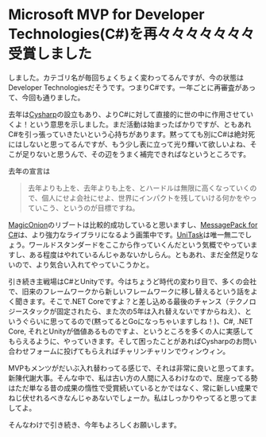 # Microsoft MVP for Developer Technologies(C#)を再々々々々々々々受賞しました

しました。カテゴリ名が毎回ちょくちょく変わってるんですが、今の状態はDeveloper Technologiesだそうです。つまりC#です。一年ごとに再審査があって、今回も通りました。

去年は[Cysharp](https://cysharp.co.jp/)の設立もあり、よりC#に対して直接的に世の中に作用させていくよ！という意思を示しました。まだ活動は始まったばかりですが、ともあれC#を引っ張っていきたいという心持ちがあります。黙ってても別にC#は絶対死にはしないと思ってるんですが、もう少し表に立って光り輝いて欲しいよね、そこが足りないと思うんで、その辺をうまく補完できればなというところです。

去年の宣言は

> 去年よりも上を、去年よりも上を、とハードルは無限に高くなっていくので、個人にせよ会社にせよ、世界にインパクトを残していける何かをやっていこう、というのが目標ですね。

[MagicOnion](https://github.com/Cysharp/MagicOnion/)のリブートは比較的成功していると思いますし、[MessagePack for C#](https://github.com/neuecc/MessagePack-CSharp)は、より強力なライブラリになるよう画策中です。[UniTask](https://github.com/Cysharp/UniTask)は唯一無二でしょう。ワールドスタンダードをここから作っていくんだという気概でやっていますし、ある程度はやれているんじゃあないかしらん。ともあれ、まだ全然足りないので、より気合い入れてやっていこうかと。

引き続き主戦場はC#とUnityです。今はちょうど時代の変わり目で、多くの会社で、旧来のフレームワークから新しいフレームワークに移し替えるという話をよく聞きます。そこで.NET Coreですよ？と差し込める最後のチャンス（テクノロジースタックが固定されたら、また次の5年は入れ替えないですからねえ）、というぐらいに思ってるので(黙ってるとGoになっちゃいますしね！)、C#, .NET Core, それとUnityが価値あるものですよ、というところを多くの人に実感してもらえるように、やっていきます。そして困ったことがあればCysharpのお問い合わせフォームに投げてもらえればチャリンチャリンでウィンウィン。

MVPもメンツがだいぶ入れ替わってる感じで、それは非常に良いと思ってます。新陳代謝大事。そんな中で、私は古い方の人間に入るわけなので、居座ってる勢はただ単なる昔の成果の惰性で受賞続いているとかではなく、常に新しい成果でねじ伏せれるべきなんじゃあないでしょーか。私はしっかりやってると思ってましてよ。

そんなわけで引き続き、今年もよろしくお願いします。